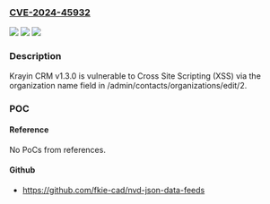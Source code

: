 ### [CVE-2024-45932](https://cve.mitre.org/cgi-bin/cvename.cgi?name=CVE-2024-45932)
![](https://img.shields.io/static/v1?label=Product&message=n%2Fa&color=blue)
![](https://img.shields.io/static/v1?label=Version&message=n%2Fa&color=blue)
![](https://img.shields.io/static/v1?label=Vulnerability&message=n%2Fa&color=brighgreen)

### Description

Krayin CRM v1.3.0 is vulnerable to Cross Site Scripting (XSS) via the organization name field in /admin/contacts/organizations/edit/2.

### POC

#### Reference
No PoCs from references.

#### Github
- https://github.com/fkie-cad/nvd-json-data-feeds

